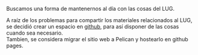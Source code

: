 <!-- 
.. title: Estamos en github
.. slug: estamos-en-github
.. date: 2016-04-14 21:12:17 UTC-03:00
.. tags: github
.. category: Blog
.. link: 
.. description: 
.. type: text
-->

Buscamos una forma de mantenernos al día con las cosas del LUG.

A raíz de los problemas para compartir los materiales relacionados al LUG, se decidió crear un espacio en [github](http://www.github.com/LUGParana), para así disponer de las cosas cuando sea necesario.  
Tambien, se considera migrar el sitio web a Pelican y hostearlo en github pages.
